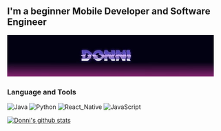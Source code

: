 ## I'm a beginner Mobile Developer and Software Engineer

[![Header](https://github.com/Chikkago/chikkago/blob/main/assets/donni.gif)](https://vk.com/mr.integral)

### Language and Tools
![Java](https://img.shields.io/badge/-Java-black?style=for-the-badge&logo=CoffeeScript&logoColor=white)
![Python](https://img.shields.io/badge/Python-black?style=for-the-badge&logo=Python&logoColor=white)
![React_Native](https://img.shields.io/badge/React_Native-black?style=for-the-badge&logo=React&logoColor=white)
![JavaScript](https://img.shields.io/badge/JavaScript-black?style=for-the-badge&logo=JavaScript&logoColor=white)

[![Donni's github stats](https://github-readme-stats.vercel.app/api?username=Donni&repo=github-readme-stats&show_icons=true&theme=radical&border_radius=15&locale=en&bg_color=141321&include_all_commits=true&custom_title=Donni&count_private=true)](https://github.com/Chikkago)